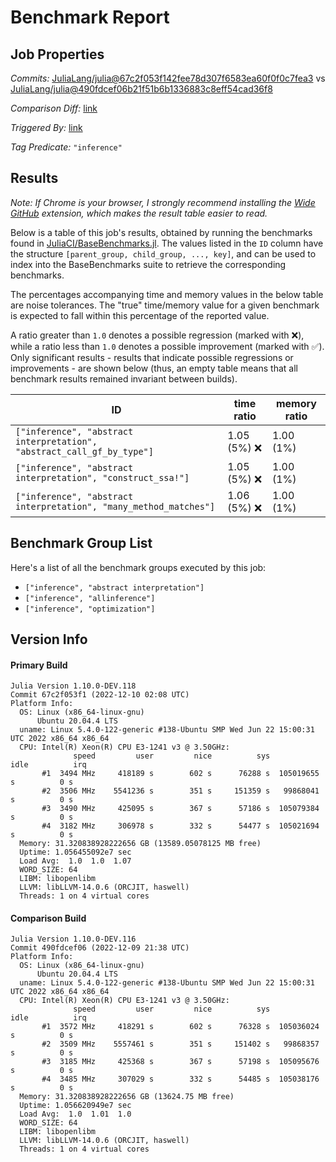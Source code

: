 # Benchmark Report

## Job Properties

*Commits:* [JuliaLang/julia@67c2f053f142fee78d307f6583ea60f0f0c7fea3](https://github.com/JuliaLang/julia/commit/67c2f053f142fee78d307f6583ea60f0f0c7fea3) vs [JuliaLang/julia@490fdcef06b21f51b6b1336883c8eff54cad36f8](https://github.com/JuliaLang/julia/commit/490fdcef06b21f51b6b1336883c8eff54cad36f8)

*Comparison Diff:* [link](https://github.com/JuliaLang/julia/compare/490fdcef06b21f51b6b1336883c8eff54cad36f8..67c2f053f142fee78d307f6583ea60f0f0c7fea3)

*Triggered By:* [link](https://github.com/JuliaLang/julia/pull/47850#issuecomment-1344979397)

*Tag Predicate:* `"inference"`

## Results

*Note: If Chrome is your browser, I strongly recommend installing the [Wide GitHub](https://chrome.google.com/webstore/detail/wide-github/kaalofacklcidaampbokdplbklpeldpj?hl=en)
extension, which makes the result table easier to read.*

Below is a table of this job's results, obtained by running the benchmarks found in
[JuliaCI/BaseBenchmarks.jl](https://github.com/JuliaCI/BaseBenchmarks.jl). The values
listed in the `ID` column have the structure `[parent_group, child_group, ..., key]`,
and can be used to index into the BaseBenchmarks suite to retrieve the corresponding
benchmarks.

The percentages accompanying time and memory values in the below table are noise tolerances. The "true"
time/memory value for a given benchmark is expected to fall within this percentage of the reported value.

A ratio greater than `1.0` denotes a possible regression (marked with :x:), while a ratio less
than `1.0` denotes a possible improvement (marked with :white_check_mark:). Only significant results - results
that indicate possible regressions or improvements - are shown below (thus, an empty table means that all
benchmark results remained invariant between builds).

| ID | time ratio | memory ratio |
|----|------------|--------------|
| `["inference", "abstract interpretation", "abstract_call_gf_by_type"]` | 1.05 (5%) :x: | 1.00 (1%)  |
| `["inference", "abstract interpretation", "construct_ssa!"]` | 1.05 (5%) :x: | 1.00 (1%)  |
| `["inference", "abstract interpretation", "many_method_matches"]` | 1.06 (5%) :x: | 1.00 (1%)  |

## Benchmark Group List

Here's a list of all the benchmark groups executed by this job:

- `["inference", "abstract interpretation"]`
- `["inference", "allinference"]`
- `["inference", "optimization"]`

## Version Info

#### Primary Build

```
Julia Version 1.10.0-DEV.118
Commit 67c2f053f1 (2022-12-10 02:08 UTC)
Platform Info:
  OS: Linux (x86_64-linux-gnu)
      Ubuntu 20.04.4 LTS
  uname: Linux 5.4.0-122-generic #138-Ubuntu SMP Wed Jun 22 15:00:31 UTC 2022 x86_64 x86_64
  CPU: Intel(R) Xeon(R) CPU E3-1241 v3 @ 3.50GHz: 
              speed         user         nice          sys         idle          irq
       #1  3494 MHz     418189 s        602 s      76288 s  105019655 s          0 s
       #2  3506 MHz    5541236 s        351 s     151359 s   99868041 s          0 s
       #3  3490 MHz     425095 s        367 s      57186 s  105079384 s          0 s
       #4  3182 MHz     306978 s        332 s      54477 s  105021694 s          0 s
  Memory: 31.320838928222656 GB (13589.05078125 MB free)
  Uptime: 1.056455092e7 sec
  Load Avg:  1.0  1.0  1.07
  WORD_SIZE: 64
  LIBM: libopenlibm
  LLVM: libLLVM-14.0.6 (ORCJIT, haswell)
  Threads: 1 on 4 virtual cores

```

#### Comparison Build

```
Julia Version 1.10.0-DEV.116
Commit 490fdcef06 (2022-12-09 21:38 UTC)
Platform Info:
  OS: Linux (x86_64-linux-gnu)
      Ubuntu 20.04.4 LTS
  uname: Linux 5.4.0-122-generic #138-Ubuntu SMP Wed Jun 22 15:00:31 UTC 2022 x86_64 x86_64
  CPU: Intel(R) Xeon(R) CPU E3-1241 v3 @ 3.50GHz: 
              speed         user         nice          sys         idle          irq
       #1  3572 MHz     418291 s        602 s      76328 s  105036024 s          0 s
       #2  3509 MHz    5557461 s        351 s     151402 s   99868357 s          0 s
       #3  3185 MHz     425368 s        367 s      57198 s  105095676 s          0 s
       #4  3485 MHz     307029 s        332 s      54485 s  105038176 s          0 s
  Memory: 31.320838928222656 GB (13624.75 MB free)
  Uptime: 1.056620949e7 sec
  Load Avg:  1.0  1.01  1.0
  WORD_SIZE: 64
  LIBM: libopenlibm
  LLVM: libLLVM-14.0.6 (ORCJIT, haswell)
  Threads: 1 on 4 virtual cores

```
